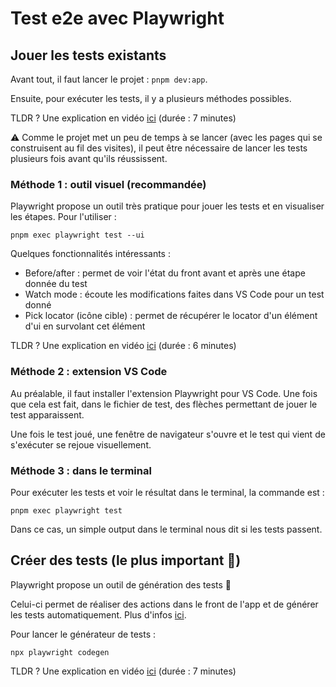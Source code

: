 # Test e2e avec Playwright

## Jouer les tests existants

Avant tout, il faut lancer le projet : `pnpm dev:app`.

Ensuite, pour exécuter les tests, il y a plusieurs méthodes possibles.

TLDR ? Une explication en vidéo [ici](https://www.youtube.com/watch?v=Xz6lhEzgI5I&list=PLQ6Buerc008dhme8fC80zmhohqpkA0aXI) (durée : 7 minutes)

⚠️ Comme le projet met un peu de temps à se lancer (avec les pages qui se construisent au fil des visites), il peut être nécessaire de lancer les tests plusieurs fois avant qu'ils réussissent.

### Méthode 1 : outil visuel (recommandée)

Playwright propose un outil très pratique pour jouer les tests et en visualiser les étapes.
Pour l'utiliser :

```
pnpm exec playwright test --ui
```

Quelques fonctionnalités intéressants :

- Before/after : permet de voir l'état du front avant et après une étape donnée du test
- Watch mode : écoute les modifications faites dans VS Code pour un test donné
- Pick locator (icône cible) : permet de récupérer le locator d'un élément d'ui en survolant cet élément

TLDR ? Une explication en vidéo [ici](https://www.youtube.com/watch?v=d0u6XhXknzU&list=PLQ6Buerc008dhme8fC80zmhohqpkA0aXI&index=4) (durée : 6 minutes)

### Méthode 2 : extension VS Code

Au préalable, il faut installer l'extension Playwright pour VS Code. Une fois que cela est fait, dans le fichier de test, des flèches permettant de jouer le test apparaissent.

Une fois le test joué, une fenêtre de navigateur s'ouvre et le test qui vient de s'exécuter se rejoue visuellement.

### Méthode 3 : dans le terminal

Pour exécuter les tests et voir le résultat dans le terminal, la commande est :

```
pnpm exec playwright test
```

Dans ce cas, un simple output dans le terminal nous dit si les tests passent.

## Créer des tests (le plus important 💖)

Playwright propose un outil de génération des tests 🤯

Celui-ci permet de réaliser des actions dans le front de l'app et de générer les tests automatiquement.
Plus d'infos [ici](https://playwright.dev/docs/codegen-intro).

Pour lancer le générateur de tests :

```
npx playwright codegen
```

TLDR ? Une explication en vidéo [ici](https://www.youtube.com/watch?v=LM4yqrOzmFE&list=PLQ6Buerc008dhme8fC80zmhohqpkA0aXI&index=3) (durée : 7 minutes)
